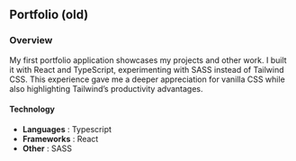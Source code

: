 ## Portfolio (old)

### Overview

My first portfolio application showcases my projects and other work. I built it with React and TypeScript, experimenting with SASS instead of Tailwind CSS. This experience gave me a deeper appreciation for vanilla CSS while also highlighting Tailwind’s productivity advantages.

#### Technology
<ul>
  <li> <strong>Languages</strong> : Typescript</li>
  <li> <strong>Frameworks</strong> : React</li>
  <li> <strong>Other</strong> : SASS</li>
</ul>


